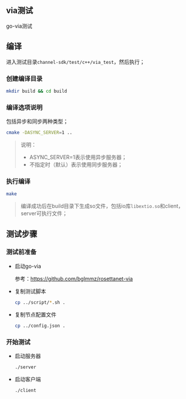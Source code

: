 ## via测试

go-via测试

## 编译

进入测试目录`channel-sdk/test/c++/via_test`，然后执行；

### 创建编译目录

```bash
mkdir build && cd build
```

### 编译选项说明

包括异步和同步两种类型；

```bash
cmake -DASYNC_SERVER=1 .. 
```

> 说明：
>
> - ASYNC_SERVER=1表示使用异步服务器；
> - 不指定时（默认）表示使用同步服务器；



### 执行编译

```bash
make
```

> 编译成功后在build目录下生成so文件，包括io库`libextio.so`和client，server可执行文件；



## 测试步骤

### 测试前准备

- 启动go-via

  参考：https://github.com/bglmmz/rosettanet-via

- 复制测试脚本

  ```bash
  cp ../script/*.sh .
  ```

- 复制节点配置文件

  ```bash
  cp ../config.json .
  ```

  


### 开始测试

- 启动服务器

  ```bash
  ./server
  ```

- 启动客户端

  ```bash
  ./client
  ```


